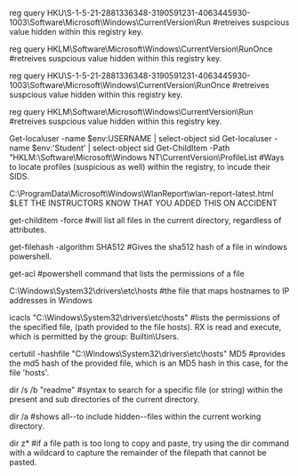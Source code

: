 reg query HKU\S-1-5-21-2881336348-3190591231-4063445930-1003\Software\Microsoft\Windows\CurrentVersion\Run
#retreives suspcious value hidden within this registry key.

reg query HKLM\Software\Microsoft\Windows\CurrentVersion\RunOnce
#retreives suspcious value hidden within this registry key.

reg query HKU\S-1-5-21-2881336348-3190591231-4063445930-1003\Software\Microsoft\Windows\CurrentVersion\RunOnce
#retreives suspcious value hidden within this registry key.

reg query HKLM\Software\Microsoft\Windows\CurrentVersion\Run
#retreives suspcious value hidden within this registry key.


Get-localuser -name $env:USERNAME | select-object sid
Get-localuser -name $env:'Student' | select-object sid
Get-ChildItem -Path "HKLM:\Software\Microsoft\Windows NT\CurrentVersion\ProfileList
#Ways to locate profiles (suspicious as well) within the registry, to incude their SIDS. 

C:\ProgramData\Microsoft\Windows\WlanReport\wlan-report-latest.html
$LET THE INSTRUCTORS KNOW THAT YOU ADDED THIS ON ACCIDENT

get-childitem -force 
#will list all files in the current directory, regardless of attributes.

get-filehash -algorithm SHA512
#Gives the sha512 hash of a file in windows powershell. 

get-acl
#powershell command that lists the permissions of a file

C:\Windows\System32\drivers\etc\hosts
#the file that maps hostnames to IP addresses in Windows

icacls "C:\Windows\System32\drivers\etc\hosts"
#lists the permissions of the specified file, (path provided to the file hosts). RX is read and execute, which is permitted by the group: Builtin\Users.

certutil -hashfile "C:\Windows\System32\drivers\etc\hosts" MD5
#provides the md5 hash of the provided file, which is an MD5 hash in this case, for the file 'hosts'.

dir /s /b "readme"
#syntax to search for a specific file (or string) within the present and sub directories of the current directory. 

dir /a 
#shows all--to include hidden--files within the current working directory. 

dir z*
#if a file path is too long to copy and paste, try using the dir command with a wildcard to capture the remainder of the filepath that cannot be pasted. 







